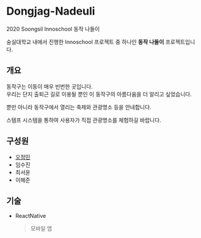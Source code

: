 # Dongjag-Nadeuli
2020 Soongsil Innoschool 동작 나들이

숭실대학교 내에서 진행한 Innoschool 프로젝트 중 하나인 **동작 나들이** 프로젝트입니다.

## 개요
동작구는 이동이 매우 빈번한 곳입니다.  
우리는 단지 출퇴근 길로 이용될 뿐인 이 동작구의 아름다움을 더 알리고 싶었습니다.

뿐만 아니라 동작구에서 열리는 축제와 관광명소 등을 안내합니다.

스템프 시스템을 통하여 사용자가 직접 관광명소를 체험하길 바랍니다.

## 구성원
- [오정민](https://github.com/owjs3901)
- 임수진
- 최서윤
- 이해준

## 기술
- ReactNative
  > 모바일 앱
